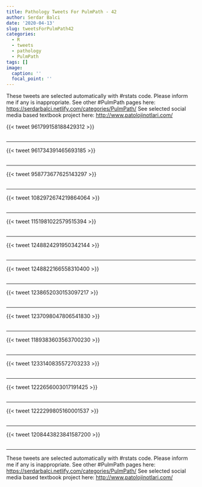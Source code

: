 ```yaml
---
title: Pathology Tweets For PulmPath - 42
author: Serdar Balci
date: '2020-04-13'
slug: tweetsForPulmPath42
categories:
  - R
  - tweets
  - pathology
  - PulmPath
tags: []
image:
  caption: ''
  focal_point: ''
---
```



These tweets are selected automatically with #rstats code. Please inform me if any is inappropriate.
See other #PulmPath pages here: https://serdarbalci.netlify.com/categories/PulmPath/ 
See selected social media based textbook project here: http://www.patolojinotlari.com/

{{< tweet 961799158188429312 >}}
<br>
<br>
<hr>
{{< tweet 961734391465693185 >}}
<br>
<br>
<hr>
{{< tweet 958773677625143297 >}}
<br>
<br>
<hr>
{{< tweet 1082972674219864064 >}}
<br>
<br>
<hr>
{{< tweet 1151981022579515394 >}}
<br>
<br>
<hr>
{{< tweet 1248824291950342144 >}}
<br>
<br>
<hr>
{{< tweet 1248822166558310400 >}}
<br>
<br>
<hr>
{{< tweet 1238652030153097217 >}}
<br>
<br>
<hr>
{{< tweet 1237098047806541830 >}}
<br>
<br>
<hr>
{{< tweet 1189383603563700230 >}}
<br>
<br>
<hr>
{{< tweet 1233140835572703233 >}}
<br>
<br>
<hr>
{{< tweet 1222656003017191425 >}}
<br>
<br>
<hr>
{{< tweet 1222299805160001537 >}}
<br>
<br>
<hr>
{{< tweet 1208443823841587200 >}}
<br>
<br>
<hr>


These tweets are selected automatically with #rstats code. Please inform me if any is inappropriate.
See other #PulmPath pages here: https://serdarbalci.netlify.com/categories/PulmPath/ 
See selected social media based textbook project here: http://www.patolojinotlari.com/
